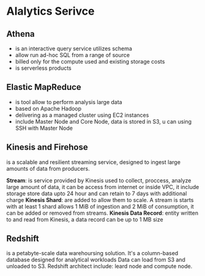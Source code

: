 # Alalytics Serivce
## Athena
+ is an interactive query service utilizes schema
+ allow run ad-hoc SQL from a range of source
+ billed only for the compute used and existing storage costs
+ is serverless products

## Elastic MapReduce
+ is tool allow to perform analysis large data
+ based on Apache Hadoop
+ delivering as a managed cluster using EC2 instances
+ include Master Node and Core Node, data is stored in S3, u can using SSH with Master Node

## Kinesis and Firehose

is a scalable and resilient streaming service, designed to ingest large amounts of data from producers.

**Stream**: is service provided by Kinesis used to collect, proccess, analyze large amount of data, it can be access from internet or inside VPC, it include storage store data
upto 24 hour and can retain to 7 days with additional charge
**Kinesis Shard**: are added to allow them to scale. A stream is starts with at least 1 shard allows 1 MiB of ingestion and 2 MiB of consumption, it can be added or
removed from streams.
**Kinesis Data Record**: entity written to and read from Kinesis, a data record can be up to 1 MB size

## Redshift
is a petabyte-scale data warehoursing solution. It's a column-based database designed for analytical workloads
Data can load from S3 and unloaded to S3. Redshift architect include: leard node and compute node.

